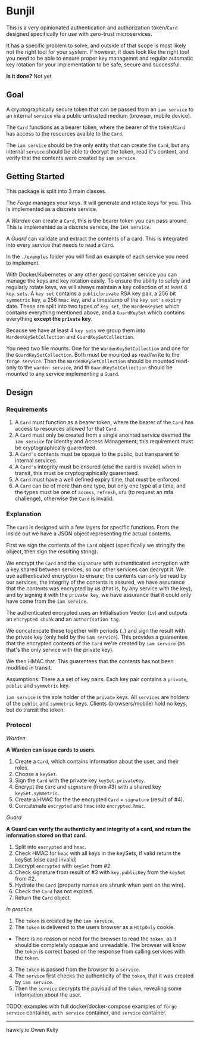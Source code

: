 # Bunjil

This is a very opinionated authentication and authorization token/`Card` designed specifically for use with zero-trust microservices.

It has a specific problem to solve, and outside of that scope is most likely not the right tool for your system. If however, it does look like the right tool you need to be able to ensure proper key managemnt and regular automatic key rotation for your implementation to be safe, secure and successful.

**Is it done?**
Not yet.

## Goal

A cryptographically secure token that can be passed from an `iam service` to an internal `service`
via a public untrusted medium (browser, mobile device).

The `Card` functions as a bearer token, where the bearer of the token/`Card` has access to the resources
avaible to the `Card`.

The `iam service` should be the only entity that can create the `Card`, but any
internal `service` should be able to decrypt the token, read it's content, and verify that
the contents were created by `iam service`.

## Getting Started

This package is split into 3 main classes.

The *Forge* manages your keys. It will generate and rotate keys for you. This is implemented as a discrete service.

A *Warden* can create a `Card`, this is the bearer token you can pass around. This is implemented as a discrete service, the `IAM service`.

A *Guard* can validate and extract the contents of a card. This is integrated into every service that needs to read a `Card`.

In the `./examples` folder you will find an example of each service you need to implement.

With Docker/Kubernetes or any other good container service you can manage the keys and key rotation easily. To ensure the ability to safely and regularly rotate keys, we will always maintain a key collection of at least 4 `key sets`. A `key set` contains a `public`/`private` RSA key pair, a 256 bit `symmetric` key, a 256 `hmac` key, and a timestamp of the `key set's` `expiry` date. These are split into two types of `key set`, the `WardenKeySet` which contains everything mentioned above, and a `GuardKeySet` which contains everything **except the `private` key**.

Because we have at least 4 `key sets` we group them into `WardenKeySetCollection` and `GuardKeySetCollection`.

You need two file mounts. One for the `WardenKeySetCollection` and one for the `GuardKeySetCollection`. Both must be mounted as read/write to the `forge service`. Then the `WardenKeySetCollection` should be mounted read-only to the `warden service`, and th `GuardKeySetCollection` should be mounted to any service implementing a `Guard`.


## Design

### Requirements

1. A `Card` must function as a bearer token, where the bearer of the `Card` has access to resources allowed for that `Card`.
2. A `Card` must only be created from a single anointed service deemed the `iam service` for Identity and Access Management; this requirement must be cryptographically guarenteed.
3. A `Card's` contents must be opaque to the public, but transparent to internal services.
4. A `Card's` integrity must be ensured (else the card is invalid) when in transit, this must be cryptographically guarenteed.
5. A `Card` must have a well defined expiry time, that must be enforced.
6. A `Card` can be of more than one type, but only one type at a time, and the types must be one of `access`, `refresh`, `mfa` (to request an mfa challenge), otherwise the `Card` is invalid. 

### Explanation

The `Card` is designed with a few layers for specific functions. From the inside out we have a JSON object representing the actual contents.

First we sign the contents of the `Card` object (specifically we stringify the object, then sign the resulting string).

We encrypt the `Card` and the `signature` with authentitcated encryption with a key shared between services, so our other services can decrypt it. We use authenticated encryption to ensure; the contents can only be read by
our services, the integrity of the contents is assured, we have assurance that the contents was encrypted by us (that is, by any service with the key), and by signing it with the `private key`, we have assurance that it could only have come from the `iam service`.

The authenticated encrypted uses an Initialisation Vector (`iv`) and outputs an `encrypted chunk` and
an `authorisation tag`.

We concatencate these together with periods (`.`) and sign the result with the
private key (only held by the `iam service`). This provides a guareentee that the encrypted contents of the `Card` we're created by `iam service` (as that's the only service with the
private key).

We then HMAC that. This guarentees that the contents has not been modified in transit.


Assumptions:
There a a set of key pairs.
Each key pair contains a `private`, `public` and `symmetric` key.

`iam service` is the sole holder of the `private` keys.
All `services` are holders of the `public` and `symmetric` keys.
Clients (browsers/mobile) hold no keys, but do transit the token.

### Protocol

*Warden*

**A Warden can issue cards to users.**

1. Create a `Card`, which contains information about the user, and their roles.
2. Choose a `keySet`.
3. Sign the `Card` with the private key `keySet.privateKey`.
4. Encrypt the `Card` and `signature` (from #3) with a shared key `keySet.symmetric`.
5. Create a HMAC for the the encrypted `Card` + `signature` (result of #4).
6. Concatenate `encrypted` and `hmac` into `encrypted.hmac`.

*Guard*

**A Guard can verify the authenticity and integrity of a card, and return the information stored on
that card.**

1. Split into `encrypted` and `hmac`.
2. Check HMAC for `hmac` with all keys in the keySets, if valid return the keySet (else card invalid)
3. Decrypt `encrypted` with `keySet` from #2.
4. Check signature from result of #3 with `key.publicKey` from the `keySet` from #2.
5. Hydrate the `Card` (property names are shrunk when sent on the wire).
6. Check the `Card` has not expired.
7. Return the `Card` object.


*In practice*

1. The `token` is created by the `iam service`.
2. The `token` is delivered to the users browser as a `HttpOnly` cookie.
  - There is no reason or need for the browser to read the `token`, as it should be completely
  opaque and unreadable. The browser will know the `token` is correct based on the response from
  calling services with the `token`.
3. The `token` is passed from the browser to a `service`.
4. The `service` first checks the authenticity of the `token`, that it was created by `iam service`.
5. Then the `service` decrypts the payload of the `token`, revealing some information about the user.


TODO: examples with full docker/docker-compose examples of `forge service` container, `auth service` container, and `service` container.

---
hawkly.io
Owen Kelly
